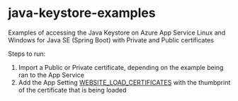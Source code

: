# java-keystore-examples
Examples of accessing the Java Keystore on Azure App Service Linux and Windows for Java SE (Spring Boot) with Private and Public certificates

Steps to run:

1. Import a Public or Private certificate, depending on the example being ran to the App Service
2. Add the App Setting [WEBSITE_LOAD_CERTIFICATES](https://learn.microsoft.com/en-us/azure/app-service/configure-ssl-certificate-in-code#load-certificate-in-windows-apps)  with the thumbprint of the certificate that is being loaded
